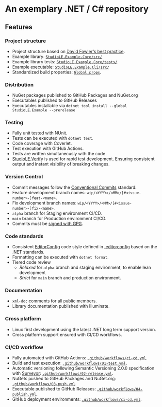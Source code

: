 # An exemplary .NET / C# repository

## Features

### Project structure

- Project structure based on [David Fowler's best practice](https://gist.github.com/davidfowl/ed7564297c61fe9ab814).
- Example library: [`StudioLE.Example.Core/src/`](StudioLE.Example.Core/src)
- Example library tests: [`StudioLE.Example.Core/tests/`](StudioLE.Example.Core/tests)
- Example executable: [`StudioLE.Example.Cli/src/`](StudioLE.Example.Cli/src)
- Standardized build properties: [`Global.props`](Global.props).

### Distribution

- NuGet packages published to GitHub Packages and NuGet.org
- Executables published to GitHub Releases
- Executables installable via `dotnet tool install --global StudioLE.Example --prerelease`

### Testing

- Fully unit tested with NUnit.
- Tests can be executed with `dotnet test`.
- Code coverage with Coverlet.
- Test execution with GitHub Actions.
- Tests are written simultaneously with the code.
- [StudioLE.Verify](https://github.com/StudioLE/Verify/) is used for rapid test development. Ensuring consistent output and instant visibility of breaking changes.

### Version Control

- Commit messages follow the [Conventional Commits](https://www.conventionalcommits.org) standard.
- Feature development branch names: `wip/<YYYY>/<MM>/[#<issue-number>-]feat-<name>`.
- Fix development branch names: `wip/<YYYY>/<MM>/[#<issue-number>-]fix-<name>`.
- `alpha` branch for Staging environment CI/CD.
- `main` branch for Production environment CI/CD.
- Commits must be [signed with GPG](https://docs.github.com/en/authentication/managing-commit-signature-verification/signing-commits).

### Code standards

- Consistent [EditorConfig](https://editorconfig.org/) code style defined in [.editorconfig](.editorconfig) based on the .NET standards.
- Formatting can be executed with `dotnet format`.
- Tiered code review
  - *Relaxed* for `alpha` branch and staging environment, to enable lean development
  - *Strict* for `main` branch and production environment.

### Documentation

- `xml-doc` comments for all public members.
- Library documentation published with Illuminate.

### Cross platform

- Linux first development using the latest .NET long term support version.
- Cross platform support ensured with CI/CD workflows.

### CI/CD workflow

- Fully automated with GitHub Actions: [`.github/workflows/ci-cd.yml`](.github/workflows/ci-cd.yml).
- Build and test execution: [`.github/workflows/01-test.yml`](.github/workflows/01-test.yml).
- Automatic versioning following Semantic Versioning 2.0.0 specification with [Surveyor](https://github.com/StudioLE/Surveyor): [`.github/workflows/02-release.yml`](.github/workflows/02-release.yml).
- NuGets pushed to GitHub Packages and NuGet.org: [`.github/workflows/03-push.yml`](.github/workflows/03-push.yml).
- Executable published to GitHub Releases: [`.github/workflows/04-publish.yml`](.github/workflows/04-publish.yml).
- GitHub deployment environments: [`.github/workflows/ci-cd.yml`](.github/workflows/ci-cd.yml).
